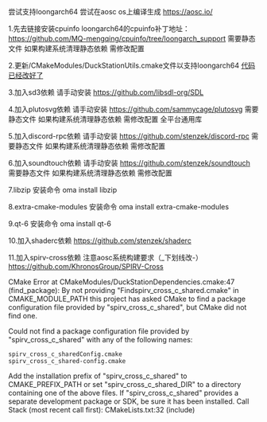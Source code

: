 尝试支持loongarch64     尝试在aosc os上编译生成 https://aosc.io/


1.先去链接安装cpuinfo loongarch64的cpuinfo补丁地址：   https://github.com/MQ-mengqing/cpuinfo/tree/loongarch_support 需要静态文件 如果构建系统清理静态依赖 需修改配置

2.更新/CMakeModules/DuckStationUtils.cmake文件以支持loongarch64 [代码已经改好了](https://github.com/ouni666/duckstation/blob/master/CMakeModules/DuckStationUtils.cmake)

3.加入sd3依赖 请手动安装                               https://github.com/libsdl-org/SDL

4.加入plutosvg依赖 请手动安装                          https://github.com/sammycage/plutosvg  需要静态文件 如果构建系统清理静态依赖 需修改配置 全平台通用库

5.加入discord-rpc依赖 请手动安装                       https://github.com/stenzek/discord-rpc 需要静态文件 如果构建系统清理静态依赖 需修改配置 

6.加入soundtouch依赖 请手动安装                        https://github.com/stenzek/soundtouch 需要静态文件 如果构建系统清理静态依赖 需修改配置 

7.libzip              安装命令 oma install libzip

8.extra-cmake-modules 安装命令 oma install extra-cmake-modules 

9.qt-6                安装命令 oma install qt-6

10.加入shaderc依赖                                    https://github.com/stenzek/shaderc

11.加入spirv-cross依赖        注意aosc系统构建要求（_下划线改-）                        https://github.com/KhronosGroup/SPIRV-Cross

CMake Error at CMakeModules/DuckStationDependencies.cmake:47 (find_package):
  By not providing "Findspirv_cross_c_shared.cmake" in CMAKE_MODULE_PATH this
  project has asked CMake to find a package configuration file provided by
  "spirv_cross_c_shared", but CMake did not find one.

  Could not find a package configuration file provided by
  "spirv_cross_c_shared" with any of the following names:

    spirv_cross_c_sharedConfig.cmake
    spirv_cross_c_shared-config.cmake

  Add the installation prefix of "spirv_cross_c_shared" to CMAKE_PREFIX_PATH
  or set "spirv_cross_c_shared_DIR" to a directory containing one of the
  above files.  If "spirv_cross_c_shared" provides a separate development
  package or SDK, be sure it has been installed.
Call Stack (most recent call first):
  CMakeLists.txt:32 (include)

